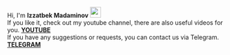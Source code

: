 Hi,  I'm <b> Izzatbek Madaminov</b> <img src="https://media1.giphy.com/media/QssGEmpkyEOhBCb7e1/giphy.gif?cid=ecf05e47n6o094ubrhpkj24eiy284bglkahi7up77q1u2xsc&rid=giphy.gif&ct=s" width="25px"/> <br/>
<span>If you like it, check out my youtube channel, there are also useful videos for you.</span> 
<a href="https://www.youtube.com/channel/UCIlqnSFJmaQVKzkk1Hkm4fQ" target="_blank"><b>YOUTUBE</b><a/> <br/>
  <span>If you have any suggestions or requests, you can contact us via Telegram. <a href="https://www.youtube.com/channel/UCIlqnSFJmaQVKzkk1Hkm4fQ" target="_blank"><b>TELEGRAM</b></a></span>
